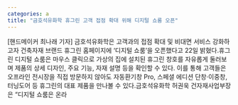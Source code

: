 ```yaml
---
categories: a
title: "금호석유화학 휴그린 고객 접점 확대 위해 디지털 쇼룸 오픈"
---
```

[핸드메이커 최나래 기자] 금호석유화학은 고객과의 접점 확대 및 비대면 서비스 강화하고자 건축자재 브랜드 휴그린 홈페이지에 ‘디지털 쇼룸’을 오픈했다고 22일 밝혔다.휴그린 디지털 쇼룸은 마우스 클릭으로 가상의 집에 설치된 휴그린 창호를 자유롭게 둘러보며 제품의 상세 디자인, 주요 기능, 자재 설명 등을 확인할 수 있다. 이를 통해 고객들은 오프라인 전시장을 직접 방문하지 않아도 자동환기창 Pro, 스페셜 에디션 단창·이중창, 터닝도어 등 휴그린의 대표 제품을 만나볼 수 있다.금호석유화학 허권욱 건자재사업부장은 “디지털 쇼룸은 온라